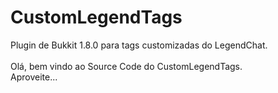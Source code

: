 # CustomLegendTags
Plugin de Bukkit 1.8.0 para tags customizadas do LegendChat. <br><br>
Olá, bem vindo ao Source Code do CustomLegendTags. <br>
Aproveite...

